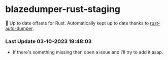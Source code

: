 # blazedumper-rust-staging

🚀 Up to date offsets for Rust. Automatically kept up to date thanks to [rust-auto-dumper](https://github.com/Akandesh/rust-auto-dumper).


### Last Update 03-10-2023 19:48:03
- If there's something missing then open a issue and i'll try to add it asap.